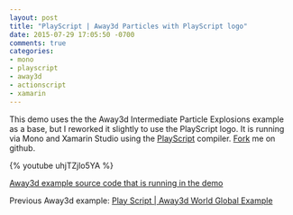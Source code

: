 ```yaml
---
layout: post
title: "PlayScript | Away3d Particles with PlayScript logo"
date: 2015-07-29 17:05:50 -0700
comments: true
categories: 
- mono
- playscript
- away3d
- actionscript
- xamarin
---
```

This demo uses the the Away3d Intermediate Particle Explosions example as a base, but I reworked it slightly to use the PlayScript logo. It is running via Mono and Xamarin Studio using the [PlayScript](http://playscriptredux.github.io) compiler. [Fork](https://github.com/playscriptredux/playscript) me on github.

{% youtube uhjTZjlo5YA %}

[Away3d example source code that is running in the demo](https://github.com/PlayScriptRedux/away3d-examples-fp11/blob/playscript/src/Intermediate_PlayScriptParticleExplosions.as)

Previous Away3d example: [Play Script | Away3d World Global Example](http://sushihangover.github.io/playscript-away3d-intermediate-iparticle-explosions/)